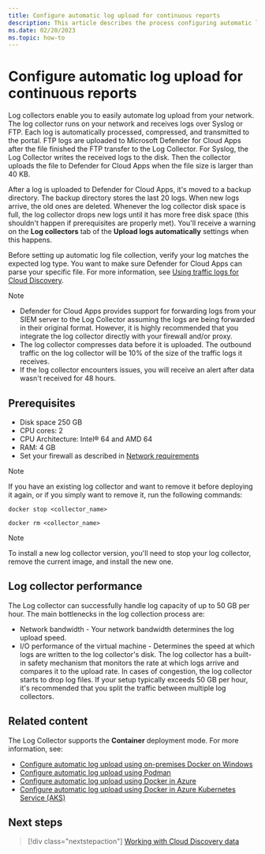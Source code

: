 ```yaml
---
title: Configure automatic log upload for continuous reports
description: This article describes the process configuring automatic log upload for continuous reports in Defender for Cloud Apps.
ms.date: 02/20/2023
ms.topic: how-to
---
```


# Configure automatic log upload for continuous reports

Log collectors enable you to easily automate log upload from your network. The log collector runs on your network and receives logs over Syslog or FTP. Each log is automatically processed, compressed, and transmitted to the portal. FTP logs are uploaded to Microsoft Defender for Cloud Apps after the file finished the FTP transfer to the Log Collector. For Syslog, the Log Collector writes the received logs to the disk. Then the collector uploads the file to Defender for Cloud Apps when the file size is larger than 40 KB.

After a log is uploaded to Defender for Cloud Apps, it's moved to a backup directory. The backup directory stores the last 20 logs. When new logs arrive, the old ones are deleted. Whenever the log collector disk space is full, the log collector drops new logs until it has more free disk space (this shouldn't happen if prerequisites are properly met). You'll receive a warning on the **Log collectors** tab of the **Upload logs automatically** settings when this happens.

Before setting up automatic log file collection, verify your log matches the expected log type. You want to make sure Defender for Cloud Apps can parse your specific file. For more information, see [Using traffic logs for Cloud Discovery](create-snapshot-cloud-discovery-reports.md#log-format).

> [!NOTE]
>
> - Defender for Cloud Apps provides support for forwarding logs from your SIEM server to the Log Collector assuming the logs are being forwarded in their original format. However, it is highly recommended that you integrate the log collector directly with your firewall and/or proxy.
> - The log collector compresses data before it is uploaded. The outbound traffic on the log collector will be 10% of the size of the traffic logs it receives.
> - If the log collector encounters issues, you will receive an alert after data wasn't received for 48 hours.

## Prerequisites

- Disk space 250 GB
- CPU cores: 2
- CPU Architecture: Intel® 64 and AMD 64
- RAM: 4 GB
- Set your firewall as described in [Network requirements](/defender-cloud-apps/network-requirements)

> [!NOTE]
> If you have an existing log collector and want to remove it before deploying it again, or if you simply want to remove it, run the following commands:
>
> `docker stop <collector_name>`
>
> `docker rm <collector_name>`


> [!Note]
> To install a new log collector version, you'll need to stop your log collector, remove the current image, and install the new one.

## Log collector performance

The Log collector can successfully handle log capacity of up to 50 GB per hour. The main bottlenecks in the log collection process are:

- Network bandwidth - Your network bandwidth determines the log upload speed.
- I/O performance of the virtual machine - Determines the speed at which logs are written to the log collector's disk. The log collector has a built-in safety mechanism that monitors the rate at which logs arrive and compares it to the upload rate. In cases of congestion, the log collector starts to drop log files. If your setup typically exceeds 50 GB per hour, it's recommended that you split the traffic between multiple log collectors.

## Related content

The Log Collector supports the **Container** deployment mode. For more information, see:

- [Configure automatic log upload using on-premises Docker on Windows](discovery-docker-windows.md)
- [Configure automatic log upload using Podman](discovery-linux-podman.md)
- [Configure automatic log upload using Docker in Azure](discovery-docker-ubuntu-azure.md)
- [Configure automatic log upload using Docker in Azure Kubernetes Service (AKS)](discovery-kubernetes.md)

## Next steps

> [!div class="nextstepaction"]
> [Working with Cloud Discovery data](working-with-cloud-discovery-data.md)

